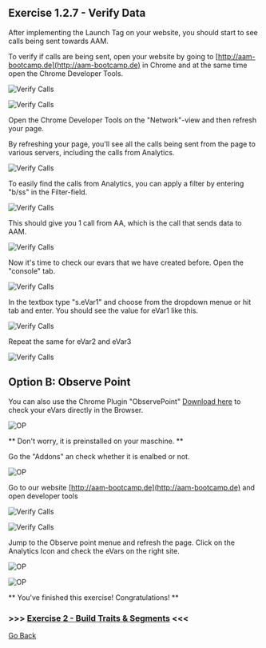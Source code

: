 ## Exercise 1.2.7 - Verify Data 

After implementing the Launch Tag on your website, you should start to see calls being sent towards AAM.

To verify if calls are being sent, open your website by going to [http://aam-bootcamp.de](http://aam-bootcamp.de) in Chrome and at the same time open the Chrome Developer Tools.

![Verify Calls](./images/devtools.png)

![Verify Calls](./images/sitedevtools.png)

Open the Chrome Developer Tools on the "Network"-view and then refresh your page.

By refreshing your page, you'll see all the calls being sent from the page to various servers, including the calls from Analytics.

![Verify Calls](./images/sitecalls.png)

To easily find the calls from Analytics, you can apply a filter by entering "b/ss" in the Filter-field.

![Verify Calls](./images/bss.png)

This should give you 1 call from AA, which is the call that sends data to AAM.

![Verify Calls](./images/url1.png)

Now it's time to check our evars that we have created before. Open the "console" tab.

![Verify Calls](./images/console.png)

In the textbox type "s.eVar1" and choose from the dropdown menue or hit tab and enter. You should see the value for eVar1 like this.

![Verify Calls](./images/console2.png)

Repeat the same for eVar2 and eVar3

![Verify Calls](./images/console3.png)

## Option B: Observe Point ## 

You can also use the Chrome Plugin "ObservePoint" [Download here](https://chrome.google.com/webstore/detail/observepoint-tagdebugger/daejfbkjipkgidckemjjafiomfeabemo?hl=de) to check your eVars directly in the Browser. 

![OP](./images/op1.png)

** Don't worry, it is preinstalled on your maschine. ** 

Go the "Addons" an check whether it is enalbed or not. 

![OP](./images/op2.png)

Go to our website [http://aam-bootcamp.de](http://aam-bootcamp.de) and open developer tools 

![Verify Calls](./images/devtools.png)

![Verify Calls](./images/sitedevtools.png)

Jump to the Observe point menue and refresh the page. Click on the Analytics Icon and check the eVars on the right site. 

![OP](./images/op3.png)

![OP](./images/op4.png)

** You've finished this exercise! Congratulations! **


### >>> **[Exercise 2 - Build Traits & Segments](../create_traits)** <<<

[Go Back](../README.md)
















